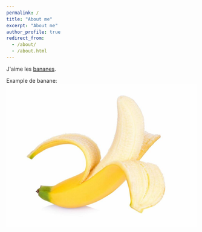 ```yaml
---
permalink: /
title: "About me"
excerpt: "About me"
author_profile: true
redirect_from: 
  - /about/
  - /about.html
---
```


J'aime les [bananes](https://mapetiteassiette.com/wp-content/uploads/2019/05/shutterstock_553887610-e1557046359887-800x601.jpg).

Example de banane:
![Editing a markdown file for a talk](/images/banane.png)